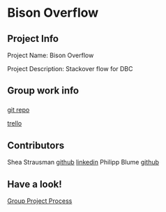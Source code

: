 # Bison Overflow

## Project Info
Project Name: Bison Overflow

Project Description: Stackover flow for DBC

## Group work info
###
[git repo](https://github.com/bison-2014/bison-overflow)

[trello](https://trello.com/b/CMnil0oP/bison-overflow)



## Contributors
Shea Strausman
[github](https://github.com/SStrausman)
[linkedin](https://www.linkedin.com/in/sheastrausman)
Philipp Blume
[github](https://github.com/pgblu)


## Have a look!
[Group Project Process](https://github.com/bison-2014/phase-3-guide/blob/chicago/resources/group_project_process.md)
